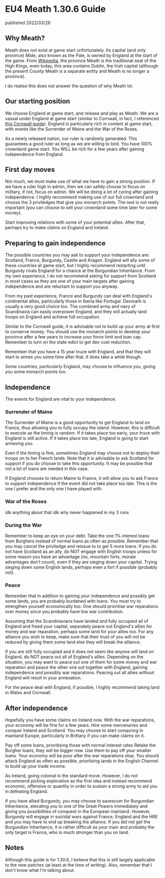 # EU4 Meath 1.30.6 Guide
published 2022/03/26

## Why Meath?
Meath does not exist at game start unfortunately. Its capital (and only province) Mide, also known as the Pale, is owned by England at the start of the game. From [Wikipedia](https://en.wikipedia.org/wiki/Kingdom_of_Meath), the province Meath is the traditional seat of the High Kings, even today, this area contains Dublin, the Irish capital (although the present County Meath is a separate entity and Meath is no longer a province).

I do realise this does not answer the question of why Meath lol.

## Our starting position

We choose England at game start, and release and play as Meath. We are a vassal under England at game start (similar to Cornwall, in fact, I referenced [this Cornwall guide](https://imgur.com/gallery/JMCXeGP)). England is particularly rich in content at game start, with events like the Surrender of Maine and the War of the Roses.

As a newly released nation, our ruler is randomly generated. This guarantees a good ruler as long as we are willing to bird. You have 100% crownland game start. You WILL be rich for a few years after gaining independence from England.

## First day moves

Not much, we must make use of what we have to gain a strong position. If we have a ruler high in admin, then we can safely choose to focus on military, if not, focus on admin. We will be doing a lot of coring after gaining independence. I highly recommend making use of our full crownland and choose the 3 priviledges that give you monarch points. The rest is not really important (you can choose to sell your crownland some time later for some money).

Start improving relations with some of your potential allies. After that, perhaps try to make claims on England and Ireland.

## Preparing to gain independence

The possible countries you may ask to support your independence are: Scotland, France, Burgundy, Castile and Aragon. England will ally some of these countries at game start, but I highly recommend restarting until Burgundy rivals England for a chance at the Burgundian Inheritance. From my own experience, I do not recommend asking for support from Scotland in most cases as they are one of your main targets after gaining independence and are reluctant to support you anyway. 

From my past experience, France and Burgundy can deal with England's continental allies, particularly those in Iberia like Portugal. Denmark is usually a very good choice too. The combined army and navy of Scandinavia can easily overpower England, and they will actually land troops on England and achieve full occupation.

Similar to the Cornwall guide, it is advisable not to build up your army at first to conserve money. You should use the monarch points to develop your province after a few years to increase your force limit and loan cap. Remember to turn on the state edict to get dev cost reduction.

Remember that you have a 15 year truce with England, and that they will start to annex you some time after that. It does take a while though.

Some countries, particularly England, may choose to influence you, giving you some monarch points too.

## Independence

The events for England are vital to your independence. 

### Surrender of Maine

The Surrender of Maine is a good opportunity to get England to land on France, thus allowing you to fully occupy the island. However, this is difficult to execute as the timing is random. If it takes place too early, your truce with England is still active. If it takes place too late, England is going to start annexing you. 

Even if the timing is fine, sometimes England may choose not to deploy their troops on to her French lands. Note that it is advisable to ask Scotland for support if you do choose to take this opportunity. It may be possible that not a lot of loans are needed in this case.

If England chooses to return Maine to France, it will allow you to ask France to support independence if the event did not take place too late. This is the one I prefer and the only one I have played with.

### War of the Roses 

idk anything about that idk why never happened in my 3 runs

### During the War

Remember to keep an eye on your debt. Take the one 1% interest loans from Burghers instead of normal loans as often as possible. Remember that you may cancel the priviledge and reissue to to get 5 more loans. If you do not have Scotland as an ally, do NOT engage with English troops unless for some reason you have an advantage (no, mountain forts, morale advantages don't count), even if they are sieging down your capital. Trying sieging down some English lands, perhaps even a fort if possible (probably not).

### Peace
Remember that in addition to gaining your independence and possibly get some lands, you are probably burdened with loans. You must try to strengthen yourself economically too. One should prioritise war reparations over money since you probably have low war contribution.

Assuming that the Scandinavians have landed and fully occupied all of England and freed your capital, separately peace out England's allies for money and war reparation, perhaps some land for your allies too. For any alliance you wish to keep, make sure that their trust of you will not be reduced by giving them some land else they will break the alliance.

If you are still fully occupied and it does not seem like anyone will land on England, do NOT peace out all of England's allies. Depending on the situation, you may want to peace out one of them for some money and war reparation and peace the other one out together with England, gaining independence and possibly war reparations. Peacing out all allies without England will result in your annexation.

For the peace deal with England, if possible, I highly recommend taking land in Wales and Cornwall.
## After independence

Hopefully you have some claims on Ireland now. With the war reparations, your economy will be fine for a few years. Hire some mercenaries and conquer Ireland and Scotland. You may choose to start conquring in mainland Europe, particularly in Brittany if you can make claims on it.

Pay off some loans, prioritising those with normal interest rates Retake the Burgher loans, they will be bigger now. Use them to pay off your smaller loans. Your economy will be poor after the war reparations stop. You should attack England as often as possible, prioritsing lands in the English Channel to build up your trade income.

As Ireland, going colonial is the standard move. However, I do not recommend picking exploration as the first idea and instead recommend economic, offensive or quantity in order to sustain a strong army to aid you in defeating England.

If you have allied Burgundy, you may choose to savescum for Burgundian Inheritance, elevating you to one of the Great Powers immediately and giving you possibilities of conquest in the European mainland. However, Burgundy will engage in suicidal wars against France, England and the HRE and you may have to end up breaking the alliance. If you did not get the Burgundian Inheritance, it is rather difficult as your main and probably the only target is France, who is much stronger than you on land.

## Notes

Although this guide is for 1.30.6, I believe that this is still largely applicable to the new patches (at least at the time of writing). Also, remember that I don't know what I'm talking about.